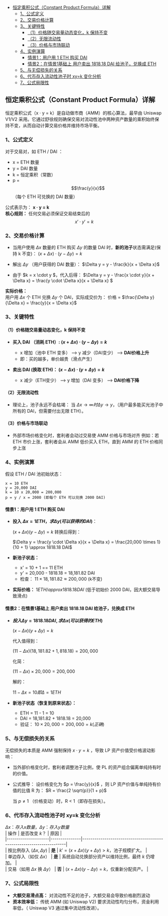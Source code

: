 - [恒定乘积公式（Constant Product Formula）详解](#恒定乘积公式constant-product-formula详解)
  - [1、公式定义](#1公式定义)
  - [2、交易价格计算](#2交易价格计算)
  - [3、关键特性](#3关键特性)
    - [（1）价格随交易量动态变化，k 保持不变](#1价格随交易量动态变化k-保持不变)
    - [（2）无限流动性](#2无限流动性)
    - [（3）价格与市场联动](#3价格与市场联动)
  - [4、实例演算](#4实例演算)
    - [情景1：用户用 1 ETH 购买 DAI](#情景1用户用-1-eth-购买-dai)
    - [情景2：在情景1基础上 用户卖出 1818.18 DAI 给池子，兑换成 ETH](#情景2在情景1基础上-用户卖出-181818-dai-给池子兑换成-eth)
  - [5、与无偿损失的关系](#5与无偿损失的关系)
  - [6、代币存入流动性池子时 xy=k 变化分析](#6代币存入流动性池子时-xyk-变化分析)
  - [7、公式局限性](#7公式局限性)


## 恒定乘积公式（Constant Product Formula）详解  
恒定乘积公式（x · y = k）是自动做市商（AMM）的核心算法，最早由 Uniswap V1/V2 采用。它通过舒徐规则确保交易对流动性池中两种资产数量的乘积始终保持不变，从而自动计算交易价格并维持市场平衡。  

### 1、公式定义  
对于交易对，如 ETH / DAI ：
- x = ETH 数量
- y = DAI 数量
- k = 恒定乘积（常数）          
- p =  $$\frac{y}{x}$$ （每个 ETH 可兑换的 DAI 数量）    

公式表示为： **x · y = k**  
**核心规则：** 任何交易必须保证交易结束后的 $$x' \cdot y' = k$$   

### 2、交易价格计算  
- 当用户使用 $\Delta x$ 数量的 ETH 购买 $\Delta y$ 的数量 DAI 时，**新的池子**状态需满足(保持 k 不变)：
  $(x + \Delta x) \cdot (y - \Delta y) = k$

- 解出 $\Delta y$ （用户获得的 DAI 数量）：
  $\Delta y = y - \frac{k}{x + \Delta x}$

- 由于 $k = x \cdot y $，代入后得： $\Delta y = y - \frac{x \cdot y}{x + \Delta x} = \frac{y \cdot \Delta x}{x + \Delta x} $   

**实际价格：**  
用户用 $\Delta x$ 个 ETH 兑换 $\Delta y$ 个 DAI，实际成交价为：
价格 = $\frac{\Delta y}{\Delta x} = \frac{y}{x = \Delta x}$

### 3、关键特性  
#### （1）价格随交易量动态变化，k 保持不变  
- **买入 DAI （消耗 ETH）: $(x + \Delta x) \cdot (y - \Delta y) = k$**
  
  - x 增加（池中 ETH 变多） --> y 减少（DAI变少） --> **DAI价格上升**
  - 即：买的越多，单价越贵（滑点产生）
- **卖出 DAI (换取 ETH)： $(x - \Delta x) \cdot (y + \Delta y) = k$**  
  - x 减少（ETH变少） --> y 增加（DAI 变多） --> **DAI价格下降**
#### （2）无限流动性  

- 理论上，池子永远不会枯竭：
  当 $\Delta x \to \infty 时 \Delta  y \to y$，（用户最多能买光池子中所有的 DAI，但需要付出无限 ETH）。

#### （3）价格与市场联动  
- 外部市场价格变化时，套利者会动过交易使 AMM 价格与市场对齐
  例如：若 ETH 市价上涨，套利者会从 AMM 低价买入 ETH，直到 AMM 的 ETH 价格同步上涨

### 4、实例演算  
假设 ETH / DAI 池初始状态：
```
x = 10 ETH
y = 20,000 DAI
k = 10 x 20,000 = 200,000
p = y / x = 2000 (即每个 ETH 可以兑换 2000 DAI)
```
#### 情景1：用户用 1 ETH 购买 DAI   
- **投入 $\Delta x = 1 ETH， 求 \Delta y (可以获得的 DAI)$**：

  $(x + \Delta x)(y - \Delta y) = k$ 转换后得到：

  $\Delta y = \frac{y \cdot \Delta x}{x + \Delta x} = \frac{20,000 \times 1}{10 + 1} \approx 1818.18 DAI$

- **新池子状态：**
  -  x' = 10 + 1 == 11 ETH
  -  y' = 20,000 - 1818.18 = 18,181.82 DAI
  -  检查： $11 \times 18,181.82 \approx 200,000$ (k不变)

- **实际价格：**
  $1 ETH /approx 1818.18 DAI$ (低于初始价 2000 DAI，因大额交易导致滑点)

#### 情景2：在情景1基础上 用户卖出 1818.18 DAI 给池子，兑换成 ETH  
- **$投入 \Delta y = 1818.18 DAI , 求 \Delta x (可以获得的 ETH)$**
  
     $(x - \Delta x)(y + \Delta y) = k$

  代入值得到：  

     $(11 - \Delta x)(18,181.82 + 1,818.18) = 200,000$  

  化简： 

     $(11 - \Delta x) \times 20,000 = 200,000$

  解的：

     $11 - \Delta x = 10 即 \Delta = 1 ETH$

- **新池子状态（恢复到原来状态）：**  
  - ETH = 11 - 1 = 10 
  - DAI = 18,181.82 + 1818.18 = 20,000
  - 验证： $10 \times 20,000 = 200,000 = k(正确)$ 

 ### 5、与无偿损失的关系    
 无偿损失的本质是 AMM 强制保持 $x \cdot y = k$ ，导致 LP 资产价值受价格波动影响：    
 - 当外部价格变化时，套利者调整池子比例，使 PL 的资产组合偏离单纯持有时的价值。
 - 公式推导：
   设价格变化为 $p = \frac{y}{x}$ ，则 LP 资产价值与单纯持有价值的比值 R 为：
   $R = \frac{2 \sqrt{p}}{1 + p}$

   当 $p \neq 1$ （价格变动）时，R < 1（即存在损失）。

### 6、代币存入流动性池子时 xy=k 变化分析   
$\Delta x：存入x数量 ， \Delta y：存入y数量$  
| 操作                | 是否改变 $k$？ | 原因                                                                 |  
|---------------------|---------------|----------------------------------------------------------------------|  
| 按比例存入 $(\Delta x, \Delta y)$ | **是**         | $k' = (x + \Delta x)(y + \Delta y) > k$，池子规模扩大。              |  
| 单边存入（如仅 $\Delta x$）      | **是**         | 系统自动兑换部分资产以维持比例，最终 $k$ 仍增加。                     |  
| 交易（如用 $\Delta x$ 换 $\Delta y$） | **否**         | $(x + \Delta x)(y - \Delta y) = k$，仅重新分配资产。                  |  



### 7、公式局限性  
- **大额交易滑点高：** 对流动性不足的池子，大额交易会导致价格剧烈波动
- **资本效率低：** 传统 AMM (如 Uniswap V2) 要求流动性均匀分布，资金利用率低，（ Uniswap V3 通过集中流动性改进）。  


